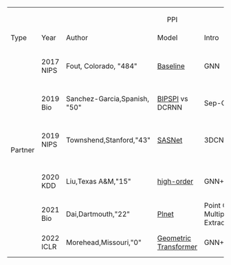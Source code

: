 <table>
  <tr>
      <td colspan="6"><p align="center">PPI</p></td>
  </tr>
  <tr>
      <td >Type</td>
      <td >Year</td>
      <td >Author</td>
      <td >Model</td>
      <td >Intro</td>
      <td >PS</td>
  </tr>
  <tr>
     <td rowspan="6">Partner </td>
     <td >2017 NIPS</td>
     <td >Fout, Colorado, "484"</td>
     <td ><a href="https://scholar.google.com/scholar?hl=zh-CN&as_sdt=0%2C5&q=Protein+interface+prediction+using+graph+convolutional+networks&btnG=">Baseline</a></td>
     <td >GNN</td>
     <td > Traffic Forecasting (T'→T) - Traffic Speed(LA&BAY)<a href="https://github.com/liyaguang/DCRNN"> - tf(802*)</a> <a href="https://github.com/chnsh/DCRNN_PyTorch">torch(232*)</a></td>
  </tr>
  <tr>
     <td >2019 Bio</td>
     <td >Sanchez-Garcia,Spanish, "50"</td>
     <td ><a href="https://scholar.google.com/scholar?hl=zh-CN&as_sdt=0%2C5&q=BIPSPI%3A+a+method+for+the+prediction+of+partner-specific+protein-protein+interfaces&btnG=">BIPSPI</a>   vs DCRNN</td>
     <td >Sep-Only</td>
     <td >Traffic Speed Forecaseting (J→K)- LA </td>
  </tr>
  <tr>
     <td >2019 NIPS</td>
     <td >Townshend,Stanford,"43"</td>
     <td ><a href="https://scholar.google.com/scholar?hl=zh-CN&as_sdt=0%2C5&q=End-to-end+learning+on+3d+protein+structure+for+interface+prediction&btnG=">SASNet</a> </td>
     <td > 3DCNN</td>
     <td >Traffic forecast (M→H)-BJ&PeMSD7- <a href="https://github.com/VeritasYin/STGCN_IJCAI-18" >tf(613*)</a> <a href="https://github.com/FelixOpolka/STGCN-PyTorch" >torch(212*)</a></td>
  </tr>
  <tr>
     <td >2020 KDD</td>
     <td >Liu,Texas A&M,"15"</td>
     <td ><a href="https://scholar.google.com/scholar?hl=zh-CN&as_sdt=0%2C5&q=Deep+learning+of+high-order+interactions+for+protein+interface+prediction&btnG=">high-order</a> </td>
     <td >GNN+CNN</td>
     <td >Ride-hailing Demand Forecasting(T→1)-BJ&SH</td>
  </tr>
  <tr>
     <td >2021 Bio</td>
     <td >Dai,Dartmouth,"22"</td>
     <td ><a href="https://scholar.google.com/scholar?hl=zh-CN&as_sdt=0%2C5&q=Protein+interaction+interface+region+prediction+by+geometric+deep+learning&btnG=">Plnet</a> </td>
     <td >Point Cloud + Multiple Feature Extraction + MLP</td>
     <td >Traffic Forecasting (S→T)-LA&BAY</td>
  </tr>
   <tr>
     <td >2022 ICLR</td>
     <td >Morehead,Missouri,"0"</td>
     <td ><a href="https://scholar.google.com/scholar?hl=zh-CN&as_sdt=0%2C5&q=Geometric+Transformers+for+Protein+Interface+Contact+Prediction&btnG=">Geometric Transformer</a> </td>
     <td >GNN+Transformer</td>
     <td >Traffic Flow Forecast (N→T) - PeMSD4/D8</td>
  </tr>
  

  
 
  
</table>
